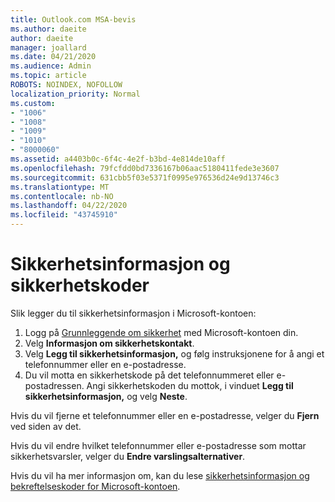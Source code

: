 ```yaml
---
title: Outlook.com MSA-bevis
ms.author: daeite
author: daeite
manager: joallard
ms.date: 04/21/2020
ms.audience: Admin
ms.topic: article
ROBOTS: NOINDEX, NOFOLLOW
localization_priority: Normal
ms.custom:
- "1006"
- "1008"
- "1009"
- "1010"
- "8000060"
ms.assetid: a4403b0c-6f4c-4e2f-b3bd-4e814de10aff
ms.openlocfilehash: 79fcfdd0bd7336167b06aac5180411fede3e3607
ms.sourcegitcommit: 631cbb5f03e5371f0995e976536d24e9d13746c3
ms.translationtype: MT
ms.contentlocale: nb-NO
ms.lasthandoff: 04/22/2020
ms.locfileid: "43745910"
---
```

# <a name="security-info-and-security-codes"></a>Sikkerhetsinformasjon og sikkerhetskoder

Slik legger du til sikkerhetsinformasjon i Microsoft-kontoen:

1. Logg på [Grunnleggende om sikkerhet](https://account.microsoft.com/security) med Microsoft-kontoen din.
1. Velg **Informasjon om sikkerhetskontakt**.
1. Velg **Legg til sikkerhetsinformasjon,** og følg instruksjonene for å angi et telefonnummer eller en e-postadresse.
1. Du vil motta en sikkerhetskode på det telefonnummeret eller e-postadressen. Angi sikkerhetskoden du mottok, i vinduet **Legg til sikkerhetsinformasjon,** og velg **Neste**.

Hvis du vil fjerne et telefonnummer eller en e-postadresse, velger du **Fjern** ved siden av det.

Hvis du vil endre hvilket telefonnummer eller e-postadresse som mottar sikkerhetsvarsler, velger du **Endre varslingsalternativer**.

Hvis du vil ha mer informasjon om, kan du lese [sikkerhetsinformasjon og bekreftelseskoder for Microsoft-kontoen](https://support.microsoft.com/help/12428/).